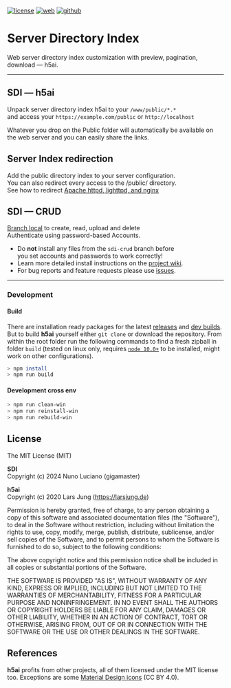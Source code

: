 [![license][license-img]][github] [![web][web-img]][web] [![github][github-img]][github]

# Server Directory Index

Web server directory index customization with preview, pagination, download — h5ai.

---

## SDI — h5ai

Unpack server directory index h5ai to your `/www/public/*.*`   
and access your `https://example.com/public` or `http://localhost`

Whatever you drop on the Public folder will automatically
be available on the web server and you can easily share the links.

## Server Index redirection

Add the public directory index to your server configuration.   
You can also redirect every access to the /public/ directory.   
See how to redirect [Apache httpd, lighttpd, and nginx][wiki]  

## SDI — CRUD

[Branch local][wiki] to create, read, upload and delete   
Authenticate using password-based Accounts.

* Do **not** install any files from the `sdi-crud` branch before   
 you set accounts and passwords to work correctly!
* Learn more detailed install instructions on the
  [project wiki][wiki].
* For bug reports and feature requests please use [issues][github-issues].

---

### Development 

#### Build

There are installation ready packages for the latest [releases][release] and
[dev builds][develop]. But to build **h5ai** yourself either `git clone` or
download the repository. From within the root folder run the following
commands to find a fresh zipball in folder `build` (tested on linux only,
requires [`node 10.0+`][node] to be installed, might work on other
configurations).

```sh
> npm install
> npm run build
```

#### Development cross env

```sh
> npm run clean-win
> npm run reinstall-win
> npm run rebuild-win

```

## License

The MIT License (MIT)

**SDI**   
Copyright (c) 2024 Nuno Luciano (gigamaster)

**h5ai**   
Copyright (c) 2020 Lars Jung (<https://larsjung.de>)

Permission is hereby granted, free of charge, to any person obtaining a copy
of this software and associated documentation files (the "Software"), to deal
in the Software without restriction, including without limitation the rights
to use, copy, modify, merge, publish, distribute, sublicense, and/or sell
copies of the Software, and to permit persons to whom the Software is
furnished to do so, subject to the following conditions:

The above copyright notice and this permission notice shall be included in
all copies or substantial portions of the Software.

THE SOFTWARE IS PROVIDED "AS IS", WITHOUT WARRANTY OF ANY KIND, EXPRESS OR
IMPLIED, INCLUDING BUT NOT LIMITED TO THE WARRANTIES OF MERCHANTABILITY,
FITNESS FOR A PARTICULAR PURPOSE AND NONINFRINGEMENT. IN NO EVENT SHALL THE
AUTHORS OR COPYRIGHT HOLDERS BE LIABLE FOR ANY CLAIM, DAMAGES OR OTHER
LIABILITY, WHETHER IN AN ACTION OF CONTRACT, TORT OR OTHERWISE, ARISING FROM,
OUT OF OR IN CONNECTION WITH THE SOFTWARE OR THE USE OR OTHER DEALINGS IN
THE SOFTWARE.

## References

**h5ai** profits from other projects, all of them licensed under the MIT license
too. Exceptions are some [Material Design icons][material-design-icons] (CC BY 4.0).

[web]: https://github.com/gigamaster/server-directory-index
[wiki]: https://github.com/gigamaster/server-directory-index/wiki
[github]: https://github.com/gigamaster/server-directory-index
[github-issues]: https://github.com/gigamaster/server-directory-index/issues
[release]: https://github.com/gigamaster/server-directory-index/releases
[develop]: https://github.com/gigamaster/server-directory-index
[node]: https://nodejs.org
[material-design-icons]: https://github.com/google/material-design-icons

[license-img]: https://img.shields.io/badge/license-MIT-a0a060.svg?style=flat-square
[web-img]: https://img.shields.io/badge/SDI-h5ai-a0a060?style=flat-square
[github-img]: https://img.shields.io/badge/github-gigamaster/sdi-a0a060.svg?style=flat-square
